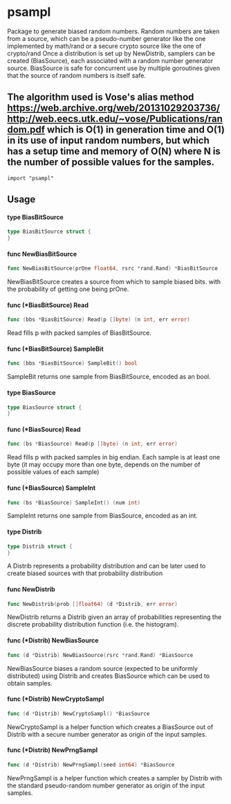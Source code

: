 # psampl
Package to generate biased random numbers.
Random numbers are taken from a source, which can be a pseudo-number generator
like the one implemented by math/rand or a secure crypto source like the one of crypto/rand
Once a distribution is set up by NewDistrib, samplers can be created (BiasSource), each associated with
a random number generator source. BiasSource is safe for concurrent use by multiple goroutines given
that the source of random numbers is itself safe.

The algorithm used is Vose's alias method
https://web.archive.org/web/20131029203736/http://web.eecs.utk.edu/~vose/Publications/random.pdf
which is O(1) in generation time and O(1) in its use of input random numbers, but which has a setup time and memory of O(N) where N is the number of possible values for the samples.
--
    import "psampl"


## Usage

#### type BiasBitSource

```go
type BiasBitSource struct {
}
```


#### func  NewBiasBitSource

```go
func NewBiasBitSource(prOne float64, rsrc *rand.Rand) *BiasBitSource
```
NewBiasBitSource creates a source from which to sample biased bits. with the
probability of getting one being prOne.

#### func (*BiasBitSource) Read

```go
func (bbs *BiasBitSource) Read(p []byte) (n int, err error)
```
Read fills p with packed samples of BiasBitSource.

#### func (*BiasBitSource) SampleBit

```go
func (bbs *BiasBitSource) SampleBit() bool
```
SampleBit returns one sample from BiasBitSource, encoded as an bool.

#### type BiasSource

```go
type BiasSource struct {
}
```


#### func (*BiasSource) Read

```go
func (bs *BiasSource) Read(p []byte) (n int, err error)
```
Read fills p with packed samples in big endian. Each sample is at least one byte
(it may occupy more than one byte, depends on the number of possible values of
each sample)

#### func (*BiasSource) SampleInt

```go
func (bs *BiasSource) SampleInt() (num int)
```
SampleInt returns one sample from BiasSource, encoded as an int.

#### type Distrib

```go
type Distrib struct {
}
```

A Distrib represents a probability distribution and can be later used to create
biased sources with that probability distribution

#### func  NewDistrib

```go
func NewDistrib(prob []float64) (d *Distrib, err error)
```
NewDistrib returns a Distrib given an array of probabilities representing the
discrete probability distribution function (i.e. the histogram).

#### func (*Distrib) NewBiasSource

```go
func (d *Distrib) NewBiasSource(rsrc *rand.Rand) *BiasSource
```
NewBiasSource biases a random source (expected to be uniformly distributed)
using Distrib and creates BiasSource which can be used to obtain samples.

#### func (*Distrib) NewCryptoSampl

```go
func (d *Distrib) NewCryptoSampl() *BiasSource
```
NewCryptoSampl is a helper function which creates a BiasSource out of Distrib
with a secure number generator as origin of the input samples.

#### func (*Distrib) NewPrngSampl

```go
func (d *Distrib) NewPrngSampl(seed int64) *BiasSource
```
NewPrngSampl is a helper function which creates a sampler by Distrib with the
standard pseudo-random number generator as origin of the input samples.
